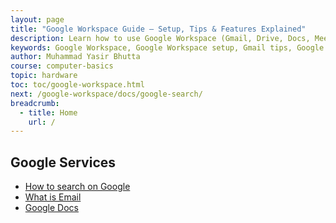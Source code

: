 ```yaml
---
layout: page
title: "Google Workspace Guide – Setup, Tips & Features Explained"
description: Learn how to use Google Workspace (Gmail, Drive, Docs, Meet & more) with this complete guide. Includes setup steps, best practices, and productivity tips.
keywords: Google Workspace, Google Workspace setup, Gmail tips, Google Drive guide, Google Docs tutorial, Google Meet, Google Workspace features, Google Cloud productivity, Workspace admin guide, collaboration tools
author: Muhammad Yasir Bhutta
course: computer-basics
topic: hardware
toc: toc/google-workspace.html
next: /google-workspace/docs/google-search/
breadcrumb:
  - title: Home
    url: /
---
```


## Google Services

- [How to search on Google](docs/google-search/)
- [What is Email](docs/gmail/)
- [Google Docs](docs/google-docs/)
